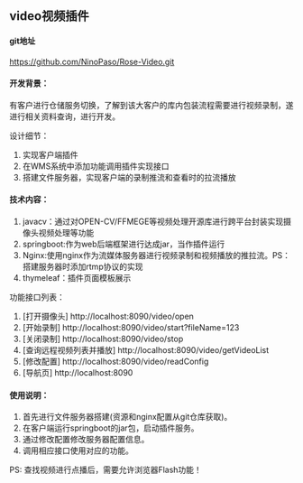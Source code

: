 ## video视频插件
#### git地址

https://github.com/NinoPaso/Rose-Video.git

#### 开发背景：
有客户进行仓储服务切换，了解到该大客户的库内包装流程需要进行视频录制，遂进行相关资料查询，进行开发。

设计细节：

1. 实现客户端插件
2. 在WMS系统中添加功能调用插件实现接口
3. 搭建文件服务器，实现客户端的录制推流和查看时的拉流播放

#### 技术内容：
1. javacv：通过对OPEN-CV/FFMEGE等视频处理开源库进行跨平台封装实现摄像头视频处理等功能
2. springboot:作为web后端框架进行达成jar，当作插件运行
3. Nginx:使用nginx作为流媒体服务器进行视频录制和视频播放的推拉流。PS：搭建服务器时添加rtmp协议的实现
4. thymeleaf：插件页面模板展示

功能接口列表：
1. [打开摄像头] http://localhost:8090/video/open
2. [开始录制] http://localhost:8090/video/start?fileName=123
3. [关闭录制] http://localhost:8090/video/stop
4. [查询远程视频列表并播放] http://localhost:8090/video/getVideoList
5. [修改配置] http://localhost:8090/video/readConfig
6. [导航页] http://localhost:8090

#### 使用说明：

1. 首先进行文件服务器搭建(资源和nginx配置从git仓库获取)。
2. 在客户端运行springboot的jar包，启动插件服务。
3. 通过修改配置修改服务器配置信息。
4. 调用相应接口使用对应的功能。

PS: 查找视频进行点播后，需要允许浏览器Flash功能！
